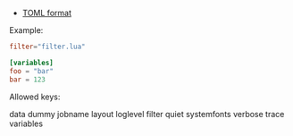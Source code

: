 * [TOML format](https://toml.io/en/)

Example:

```toml title="publisher.cfg"
filter="filter.lua"

[variables]
foo = "bar"
bar = 123
```

Allowed keys:

data
dummy
jobname
layout
loglevel
filter
quiet
systemfonts
verbose
trace
variables